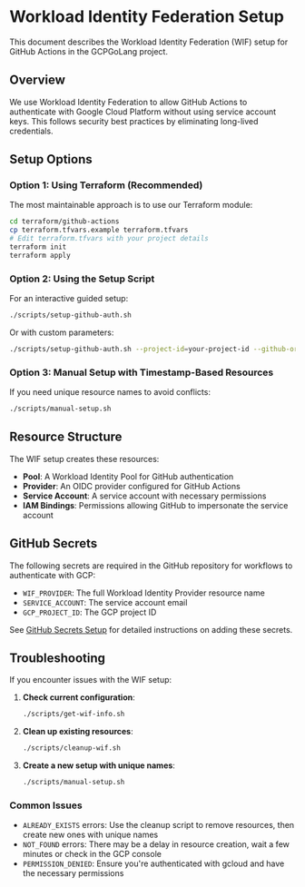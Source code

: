 # Workload Identity Federation Setup

This document describes the Workload Identity Federation (WIF) setup for GitHub Actions in the GCPGoLang project.

## Overview

We use Workload Identity Federation to allow GitHub Actions to authenticate with Google Cloud Platform without using service account keys. This follows security best practices by eliminating long-lived credentials.

## Setup Options

### Option 1: Using Terraform (Recommended)

The most maintainable approach is to use our Terraform module:

```bash
cd terraform/github-actions
cp terraform.tfvars.example terraform.tfvars
# Edit terraform.tfvars with your project details
terraform init
terraform apply
```

### Option 2: Using the Setup Script

For an interactive guided setup:

```bash
./scripts/setup-github-auth.sh
```

Or with custom parameters:

```bash
./scripts/setup-github-auth.sh --project-id=your-project-id --github-org=your-github-username
```

### Option 3: Manual Setup with Timestamp-Based Resources

If you need unique resource names to avoid conflicts:

```bash
./scripts/manual-setup.sh
```

## Resource Structure

The WIF setup creates these resources:

- **Pool**: A Workload Identity Pool for GitHub authentication
- **Provider**: An OIDC provider configured for GitHub Actions
- **Service Account**: A service account with necessary permissions
- **IAM Bindings**: Permissions allowing GitHub to impersonate the service account

## GitHub Secrets

The following secrets are required in the GitHub repository for workflows to authenticate with GCP:

- `WIF_PROVIDER`: The full Workload Identity Provider resource name
- `SERVICE_ACCOUNT`: The service account email
- `GCP_PROJECT_ID`: The GCP project ID

See [GitHub Secrets Setup](github-secrets-setup.md) for detailed instructions on adding these secrets.

## Troubleshooting

If you encounter issues with the WIF setup:

1. **Check current configuration**:
   ```bash
   ./scripts/get-wif-info.sh
   ```

2. **Clean up existing resources**:
   ```bash
   ./scripts/cleanup-wif.sh
   ```

3. **Create a new setup with unique names**:
   ```bash
   ./scripts/manual-setup.sh
   ```

### Common Issues

- `ALREADY_EXISTS` errors: Use the cleanup script to remove resources, then create new ones with unique names
- `NOT_FOUND` errors: There may be a delay in resource creation, wait a few minutes or check in the GCP console
- `PERMISSION_DENIED`: Ensure you're authenticated with gcloud and have the necessary permissions 